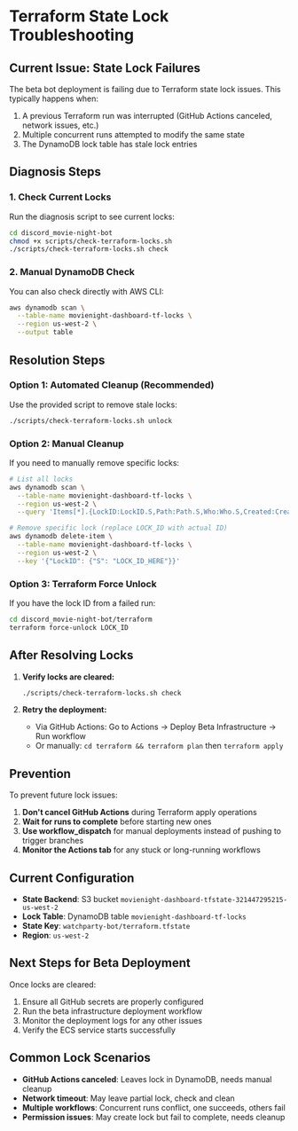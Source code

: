 # Terraform State Lock Troubleshooting

## Current Issue: State Lock Failures

The beta bot deployment is failing due to Terraform state lock issues. This typically happens when:

1. A previous Terraform run was interrupted (GitHub Actions canceled, network issues, etc.)
2. Multiple concurrent runs attempted to modify the same state
3. The DynamoDB lock table has stale lock entries

## Diagnosis Steps

### 1. Check Current Locks

Run the diagnosis script to see current locks:

```bash
cd discord_movie-night-bot
chmod +x scripts/check-terraform-locks.sh
./scripts/check-terraform-locks.sh check
```

### 2. Manual DynamoDB Check

You can also check directly with AWS CLI:

```bash
aws dynamodb scan \
  --table-name movienight-dashboard-tf-locks \
  --region us-west-2 \
  --output table
```

## Resolution Steps

### Option 1: Automated Cleanup (Recommended)

Use the provided script to remove stale locks:

```bash
./scripts/check-terraform-locks.sh unlock
```

### Option 2: Manual Cleanup

If you need to manually remove specific locks:

```bash
# List all locks
aws dynamodb scan \
  --table-name movienight-dashboard-tf-locks \
  --region us-west-2 \
  --query 'Items[*].{LockID:LockID.S,Path:Path.S,Who:Who.S,Created:Created.S}'

# Remove specific lock (replace LOCK_ID with actual ID)
aws dynamodb delete-item \
  --table-name movienight-dashboard-tf-locks \
  --region us-west-2 \
  --key '{"LockID": {"S": "LOCK_ID_HERE"}}'
```

### Option 3: Terraform Force Unlock

If you have the lock ID from a failed run:

```bash
cd discord_movie-night-bot/terraform
terraform force-unlock LOCK_ID
```

## After Resolving Locks

1. **Verify locks are cleared:**
   ```bash
   ./scripts/check-terraform-locks.sh check
   ```

2. **Retry the deployment:**
   - Via GitHub Actions: Go to Actions → Deploy Beta Infrastructure → Run workflow
   - Or manually: `cd terraform && terraform plan` then `terraform apply`

## Prevention

To prevent future lock issues:

1. **Don't cancel GitHub Actions** during Terraform apply operations
2. **Wait for runs to complete** before starting new ones
3. **Use workflow_dispatch** for manual deployments instead of pushing to trigger branches
4. **Monitor the Actions tab** for any stuck or long-running workflows

## Current Configuration

- **State Backend**: S3 bucket `movienight-dashboard-tfstate-321447295215-us-west-2`
- **Lock Table**: DynamoDB table `movienight-dashboard-tf-locks`
- **State Key**: `watchparty-bot/terraform.tfstate`
- **Region**: `us-west-2`

## Next Steps for Beta Deployment

Once locks are cleared:

1. Ensure all GitHub secrets are properly configured
2. Run the beta infrastructure deployment workflow
3. Monitor the deployment logs for any other issues
4. Verify the ECS service starts successfully

## Common Lock Scenarios

- **GitHub Actions canceled**: Leaves lock in DynamoDB, needs manual cleanup
- **Network timeout**: May leave partial lock, check and clean
- **Multiple workflows**: Concurrent runs conflict, one succeeds, others fail
- **Permission issues**: May create lock but fail to complete, needs cleanup
